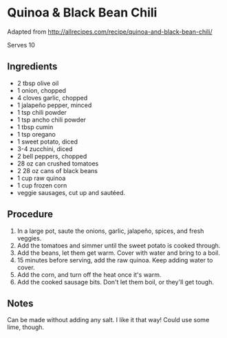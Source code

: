 # Quinoa & Black Bean Chili

Adapted from http://allrecipes.com/recipe/quinoa-and-black-bean-chili/

Serves 10

## Ingredients

- 2 tbsp olive oil
- 1 onion, chopped
- 4 cloves garlic, chopped
- 1 jalapeño pepper, minced
- 1 tsp chili powder
- 1 tsp ancho chili powder
- 1 tbsp cumin
- 1 tsp oregano
- 1 sweet potato, diced
- 3-4 zucchini, diced
- 2 bell peppers, chopped
- 28 oz can crushed tomatoes
- 2 28 oz cans of black beans
- 1 cup raw quinoa
- 1 cup frozen corn
- veggie sausages, cut up and sautéed.

## Procedure

1. In a large pot, saute the onions, garlic, jalapeño, spices, and fresh veggies. 
1. Add the tomatoes and simmer until the sweet potato is cooked through. 
1. Add the beans, let them get warm. Cover with water and bring to a boil.
1. 15 minutes before serving, add the raw quinoa. Keep adding water to cover.
1. Add the corn, and turn off the heat once it's warm.
1. Add the cooked sausage bits. Don't let them boil, or they'll get tough.

## Notes

Can be made without adding any salt. I like it that way! Could use some lime, though.
